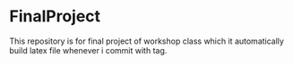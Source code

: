 # FinalProject
This repository is for final project of workshop class which it automatically build latex file whenever i commit with tag.
